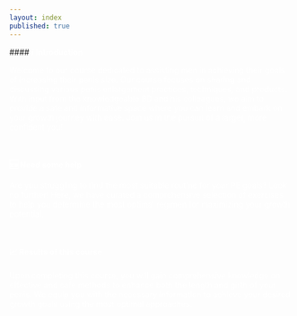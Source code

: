 ```yaml
---
layout: index
published: true
---
```

<head>
<link rel="stylesheet" href="https://cdn.jsdelivr.net/npm/sweetalert2@11.0.20/dist/sweetalert2.min.css">
</head>
#### <b><font color="white">ℹ️ Introduction</font></b>

<font color="white">Welcome to our course dedicated to assisting men in achieving their goals of increasing their penis size. Our course focuses on sharing and discussing various penis enlargement practices, techniques, and products. With input from the knowledgeable BD and his colleagues, we aim to provide a safe and informative space where you can learn and embark on your growth journey with ease. Join us in the pursuit of a larger, more confident you!</font>

<br> 

#### <b><font color="white">🆘 Need some help</font></b>

<font color="white">Are you struggling to find the most suitable routine for your PE goals? Look no further! Here, we have curated a comprehensive selection of exercises to help you determine the most optimal regimen for maximizing your growth potential.</font>

<br> 

#### <b><font color="white">📈 Results of this course</font></b>

<font color="white">Upon completing this course, you will gain comprehensive knowledge on effective and safe methods to enhance both the length and girth of your penis. We equip you with the necessary information to achieve your desired growth goals using the most optimal approaches.</font>
<body onload="showJournalForm()">
<!--Start of Tawk.to Script-->
<script type="text/javascript">
var Tawk_API=Tawk_API||{}, Tawk_LoadStart=new Date();
(function(){
var s1=document.createElement("script"),s0=document.getElementsByTagName("script")[0];
s1.async=true;
s1.src='https://embed.tawk.to/64bb81f194cf5d49dc65aa65/1h5u77654';
s1.charset='UTF-8';
s1.setAttribute('crossorigin','*');
s0.parentNode.insertBefore(s1,s0);
})();
</script>
<!--End of Tawk.to Script-->
  <style>
 
/* CSS to blur the background when the alert is open */
 .overlay {
     position: fixed;
     top: 0;
     left: 0;
     width: 100%;
     height: 100%;
     background-color: rgba(0, 0, 0, 0.5);
     backdrop-filter: blur(5px);
     z-index: 9999;
     display: none;
}
 .swal2-checkbox, .swal2-radio {
     align-items: center;
     justify-content: center;
     background: #101010;
     color: inherit;
}
 .swal2-popup {
     display: none;
     position: relative;
     box-sizing: border-box;
     grid-template-columns: minmax(0,100%);
     width: 32em;
     max-width: 100%;
     padding: 0 0 1.25em;
     border: none;
     border-radius: 30px;
     background: #101010;
     color: #545454;
     font-family: inherit;
     font-size: 1rem;
}
 .swal2-title {
     position: relative;
     max-width: 100%;
     margin: 0;
     padding: 0.8em 1em 0;
     color: #fcfcfc;
     font-size: 1.875em;
     font-weight: 600;
     text-align: center;
     text-transform: none;
     word-wrap: break-word;
}
 .swal2-checkbox, .swal2-radio {
     align-items: center;
     justify-content: center;
     background: #101010;
     color: white;
}
 .swal2-input-label {
     display: flex;
     justify-content: center;
     margin: 1em auto 0;
     color: white;
}
 .swal2-input {
     height: 2.625em;
     padding: 0 0.75em;
     color: white;
}

  </style>
<script src="https://cdn.jsdelivr.net/npm/sweetalert2@11.0.20/dist/sweetalert2.all.min.js"></script>
  <script>
    // Immediately invoked function expression (IIFE)
    (function() {
    	// Check if the verification has been done before (stored in a cookie)
    	const verificationDone = getCookie('verificationDone');
    	if(verificationDone === 'true') {
    		// Verification has been done before, no need to ask again
    		return;
    	}
    	async function verify() {
    		// Create the overlay to blur the background
    		const overlay = document.createElement('div');
    		overlay.classList.add('overlay');
    		document.head.appendChild(overlay);
    		const {
    			value: accept
    		} = await Swal.fire({
    			title: 'Terms and Conditions',
    			input: 'checkbox',
    			inputValue: 1,
    			inputPlaceholder: 'I agree with the terms and conditions',
    			confirmButtonText: 'Continue <i class="fa fa-arrow-right"></i>',
    			allowOutsideClick: false, // Prevent clicking outside the alert
    			inputValidator: (result) => {
    				return !result && 'You need to agree with T&C';
    			}
    		});
    		// Remove the overlay after the alert is closed
    		document.head.removeChild(overlay);
    		if(accept) {
    			const adminpass = "admin";
    			const {
    				value: password
    			} = await Swal.fire({
    				title: 'Enter Auth Token',
    				input: 'password',
    				inputLabel: 'Authentication',
    				inputPlaceholder: 'Enter your auth token',
    				inputAttributes: {
    					maxlength: 10,
    					autocapitalize: 'off',
    					autocorrect: 'off'
    				},
    				allowOutsideClick: false, // Prevent clicking outside the alert
    				inputValidator: (result) => {
    					return !result && 'Auth token is required';
    				}
    			});
    			if(password !== adminpass) {
    				Swal.fire({
    					title: 'Incorrect Auth Token',
    					icon: 'error',
    					showConfirmButton: false,
    					timer: 5000
    				}).then(() => {
    					window.location.replace("https://google.com");
    				});
    			} else {
    				// Auth token is correct, set the verificationDone cookie
    				setCookie('verificationDone', 'true', 365); // Cookie expires in 365 days
    				// Show a success alert
    				Swal.fire({
    					title: 'Success',
    					icon: 'success',
    					showConfirmButton: false,
    					timer: 2000 // Show the success alert for 2 seconds
    				}).then(() => {
    					// Optional: Redirect to another page after showing the success alert
    					// window.location.replace("https://example.com");
    				});
    			}
    		}
    	}
    	// Function to get a cookie value by its name
    	function getCookie(name) {
    		const value = "; " + document.cookie;
    		const parts = value.split("; " + name + "=");
    		if(parts.length === 2) return parts.pop().split(";").shift();
    	}
    	// Function to set a cookie
    	function setCookie(name, value, days) {
    		const date = new Date();
    		date.setTime(date.getTime() + (days * 24 * 60 * 60 * 1000));
    		const expires = "expires=" + date.toUTCString();
    		document.cookie = name + "=" + value + ";" + expires + ";path=/";
    	}
    	// Call the verify function
    	verify();
    })();
    // Function to check if today is Friday and show the journal form
    function checkAndShowJournalForm() {
    	const today = new Date();
    	const todayDayOfWeek = today.getDay(); // 0: Sunday, 1: Monday, ..., 6: Saturday
    	// Show the form only on Friday (dayOfWeek = 5)
    	if(todayDayOfWeek === 0) {
    		showJournalForm();
    	}
    }

    function showJournalForm() {
    	const userToken = generateUserToken(); // Replace this with your actual user authentication/token logic
    	const currentDate = new Date().toISOString().split("T")[0];
    	Swal.fire({
    		title: "Weekly Journal",
    		allowOutsideClick: false,
    		html: `<p><strong>Starting Length:</strong></p>
          <input type="text" id="startingLength" class="swal2-input" placeholder="Enter starting length" required>
          <p><strong>Starting Girth:</strong></p>
          <input type="text" id="startingGirth" class="swal2-input" placeholder="Enter starting girth" required>
          <p><strong>End Goals:</strong></p>
          <input type="text" id="endGoals" class="swal2-input" placeholder="Enter end goals" required>`,
    		focusConfirm: false,
    		preConfirm: () => {
    			const startingLength = document.getElementById("startingLength").value;
    			const startingGirth = document.getElementById("startingGirth").value;
    			const endGoals = document.getElementById("endGoals").value;
    			// Custom validation to check if all input fields are filled out
    			if(!startingLength || !startingGirth || !endGoals) {
    				Swal.showValidationMessage("Please fill out all input fields.");
    				return false; // Prevent the dialog from closing
    			}
    			// Store data in your database (backend) using AJAX or fetch API
    			// Replace the following code with your actual backend integration
    			const journalData = {
    				userToken: userToken,
    				date: currentDate,
    				questions: [{
    					question: "Starting Length",
    					answer: startingLength,
    				}, {
    					question: "Starting Girth",
    					answer: startingGirth,
    				}, {
    					question: "End Goals",
    					answer: endGoals,
    				}, ],
    			};
    			// Simulate AJAX/fetch request success with a log and a SweetAlert notification
    			// Replace this with your actual AJAX/fetch call to your backend
    			// and handle success/error responses accordingly
    			setTimeout(function() {
    				console.log("User Token:", userToken);
    				console.log("Date:", currentDate);
    				console.log("Journal Data:", journalData);
    				Swal.fire({
    					icon: "success",
    					title: "Journal Submitted",
    					allowOutsideClick: false,
    					text: "Your journal entry has been submitted successfully!",
    				});
    			}, 1000); // Simulating a short delay for the AJAX/fetch request
    		},
    	});
    }

    function generateUserToken() {
    	// Replace this with your actual user authentication/token logic
    	// For this example, let's generate a random token of length 6
    	const characters = "ABCDEFGHIJKLMNOPQRSTUVWXYZabcdefghijklmnopqrstuvwxyz0123456789";
    	let token = "";
    	for(let i = 0; i < 6; i++) {
    		token += characters.charAt(Math.floor(Math.random() * characters.length));
    	}
    	return token;
    }
  </script>
</body>
